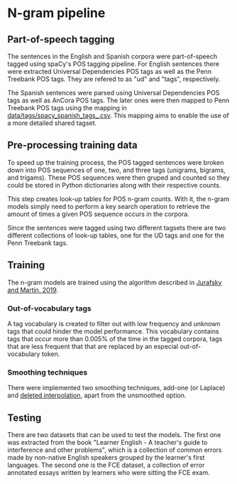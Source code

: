 # N-gram pipeline

## Part-of-speech tagging
The sentences in the English and Spanish corpora were part-of-speech tagged using spaCy's POS tagging pipeline.
For English sentences there were extracted Universal Dependencies POS tags as well as the Penn Treebank POS tags.
They are refered to as "ud" and "tags", respectively.

The Spanish sentences were parsed using Universal Dependencies POS tags as well as AnCora POS tags. The later ones were then mapped to Penn Treebank POS tags using the mapping in [data/tags/spacy_spanish_tags_.csv](data/tags/spacy_spanish_tags_.csv). This mapping aims to enable the use of a more detailed shared tagset.

## Pre-processing training data
To speed up the training process, the POS tagged sentences were broken down into POS sequences of one, two, and three tags (unigrams, bigrams, and trigams). These POS sequences were then gruped and counted so they could be stored in Python dictionaries along with their respective counts.

This step creates look-up tables for POS n-gram counts. With it, the n-gram models simply need to perform a key search operation to retrieve the amount of times a given POS sequence occurs in the corpora.

Since the sentences were tagged using two different tagsets there are two different collections of look-up tables, one for the UD tags and one for the Penn Treebank tags.

## Training
The n-gram models are trained using the algorithm described in [Jurafsky and Martin, 2019](https://web.stanford.edu/~jurafsky/slp3/3.pdf).

### Out-of-vocabulary tags
A tag vocabulary is created to filter out with low frequency and unknown tags that could hinder the model performance. This vocabulary contains tags that occur more than 0.005% of the time in the tagged corpora, tags that are less frequent that that are replaced by an especial out-of-vocabulary token.

### Smoothing techniques
There were implemented two smoothing techniques, add-one (or Laplace) and [deleted interpolation](https://web.stanford.edu/~jurafsky/slp3/8.pdf), apart from the unsmoothed option.

## Testing
There are two datasets that can be used to test the models. The first one was extracted from the book "Learner English - A teacher's guide to interference and other problems", which is a collection of common errors made by non-native English speakers grouped by the learner's first languages. The second one is the FCE dataset, a collection of error annotated essays written by learners who were sitting the FCE exam.